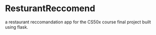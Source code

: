 # ResturantReccomend
a restaurant reccomandation app for the CS50x course final project built using flask.
